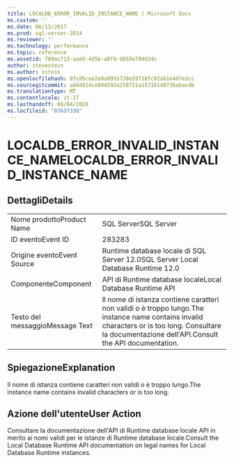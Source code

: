 ```yaml
---
title: LOCALDB_ERROR_INVALID_INSTANCE_NAME | Microsoft Docs
ms.custom: ''
ms.date: 06/13/2017
ms.prod: sql-server-2014
ms.reviewer: ''
ms.technology: performance
ms.topic: reference
ms.assetid: 709ac713-aadd-4d5b-a0f9-d859a79dd24c
author: stevestein
ms.author: sstein
ms.openlocfilehash: 8fcd5cee2e8a9955739e59f18fc02ab1e407e3cc
ms.sourcegitcommit: ad4d92dce894592a259721a1571b1d8736abacdb
ms.translationtype: MT
ms.contentlocale: it-IT
ms.lasthandoff: 08/04/2020
ms.locfileid: "87637338"
---
```

# <a name="localdb_error_invalid_instance_name"></a><span data-ttu-id="2d493-102">LOCALDB_ERROR_INVALID_INSTANCE_NAME</span><span class="sxs-lookup"><span data-stu-id="2d493-102">LOCALDB_ERROR_INVALID_INSTANCE_NAME</span></span>
    
## <a name="details"></a><span data-ttu-id="2d493-103">Dettagli</span><span class="sxs-lookup"><span data-stu-id="2d493-103">Details</span></span>  
  
|||  
|-|-|  
|<span data-ttu-id="2d493-104">Nome prodotto</span><span class="sxs-lookup"><span data-stu-id="2d493-104">Product Name</span></span>|<span data-ttu-id="2d493-105">SQL Server</span><span class="sxs-lookup"><span data-stu-id="2d493-105">SQL Server</span></span>|  
|<span data-ttu-id="2d493-106">ID evento</span><span class="sxs-lookup"><span data-stu-id="2d493-106">Event ID</span></span>|<span data-ttu-id="2d493-107">283</span><span class="sxs-lookup"><span data-stu-id="2d493-107">283</span></span>|  
|<span data-ttu-id="2d493-108">Origine evento</span><span class="sxs-lookup"><span data-stu-id="2d493-108">Event Source</span></span>|<span data-ttu-id="2d493-109">Runtime database locale di SQL Server 12.0</span><span class="sxs-lookup"><span data-stu-id="2d493-109">SQL Server Local Database Runtime 12.0</span></span>|  
|<span data-ttu-id="2d493-110">Componente</span><span class="sxs-lookup"><span data-stu-id="2d493-110">Component</span></span>|<span data-ttu-id="2d493-111">API di Runtime database locale</span><span class="sxs-lookup"><span data-stu-id="2d493-111">Local Database Runtime API</span></span>|  
|<span data-ttu-id="2d493-112">Testo del messaggio</span><span class="sxs-lookup"><span data-stu-id="2d493-112">Message Text</span></span>|<span data-ttu-id="2d493-113">Il nome di istanza contiene caratteri non validi o è troppo lungo.</span><span class="sxs-lookup"><span data-stu-id="2d493-113">The instance name contains invalid characters or is too long.</span></span> <span data-ttu-id="2d493-114">Consultare la documentazione dell'API.</span><span class="sxs-lookup"><span data-stu-id="2d493-114">Consult the API documentation.</span></span>|  
  
## <a name="explanation"></a><span data-ttu-id="2d493-115">Spiegazione</span><span class="sxs-lookup"><span data-stu-id="2d493-115">Explanation</span></span>  
 <span data-ttu-id="2d493-116">Il nome di istanza contiene caratteri non validi o è troppo lungo.</span><span class="sxs-lookup"><span data-stu-id="2d493-116">The instance name contains invalid characters or is too long.</span></span>  
  
## <a name="user-action"></a><span data-ttu-id="2d493-117">Azione dell'utente</span><span class="sxs-lookup"><span data-stu-id="2d493-117">User Action</span></span>  
 <span data-ttu-id="2d493-118">Consultare la documentazione dell'API di Runtime database locale API in merito ai nomi validi per le istanze di Runtime database locale.</span><span class="sxs-lookup"><span data-stu-id="2d493-118">Consult the Local Database Runtime API documentation on legal names for Local Database Runtime instances.</span></span>  
  
  

